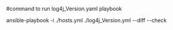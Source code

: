#command to run log4j_Version.yaml playbook

ansible-playbook -i ./hosts.yml ./log4j_Version.yml  --diff --check
